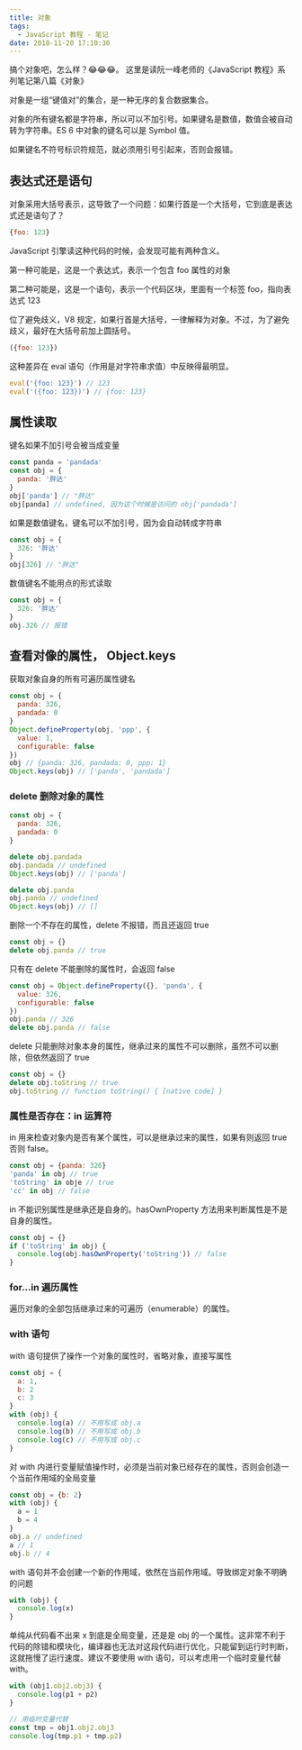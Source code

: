```yaml
---
title: 对象
tags:
  - JavaScript 教程 - 笔记
date: 2018-11-20 17:10:30
---
```


搞个对象吧，怎么样？😂😂😂。 这里是读阮一峰老师的《JavaScript 教程》系列笔记第八篇《对象》

对象是一组“键值对”的集合，是一种无序的复合数据集合。

对象的所有键名都是字符串，所以可以不加引号。如果键名是数值，数值会被自动转为字符串。ES 6 中对象的键名可以是 Symbol 值。

如果键名不符号标识符规范，就必须用引号引起来，否则会报错。

## 表达式还是语句

对象采用大括号表示，这导致了一个问题：如果行首是一个大括号，它到底是表达式还是语句了？

```js
{foo: 123}
```

JavaScript 引擎读这种代码的时候，会发现可能有两种含义。

第一种可能是，这是一个表达式，表示一个包含 foo 属性的对象

第二种可能是，这是一个语句，表示一个代码区块，里面有一个标签 foo，指向表达式 123

位了避免歧义，V8 规定，如果行首是大括号，一律解释为对象。不过，为了避免歧义，最好在大括号前加上圆括号。

```js
({foo: 123})
```

这种差异在 eval 语句（作用是对字符串求值）中反映得最明显。

```js
eval('{foo: 123}') // 123
eval('({foo: 123})') // {foo: 123}
```

## 属性读取

键名如果不加引号会被当成变量

```js
const panda = 'pandada'
const obj = {
  panda: '胖达'
}
obj['panda'] // "胖达"
obj[panda] // undefined, 因为这个时候是访问的 obj['pandada']
```

如果是数值键名，键名可以不加引号，因为会自动转成字符串

```js
const obj = {
  326: '胖达'
}
obj[326] // "胖达"
```

数值键名不能用点的形式读取

```js
const obj = {
  326: '胖达'
}
obj.326 // 报错
```

## 查看对像的属性， Object.keys

获取对象自身的所有可遍历属性键名

```js
const obj = {
  panda: 326,
  pandada: 0
}
Object.defineProperty(obj, 'ppp', {
  value: 1,
  configurable: false
})
obj // {panda: 326, pandada: 0, ppp: 1}
Object.keys(obj) // ['panda', 'pandada']
```

### delete 删除对象的属性

```js
const obj = {
  panda: 326,
  pandada: 0
}

delete obj.pandada
obj.pandada // undefined
Object.keys(obj) // ['panda']

delete obj.panda
obj.panda // undefined
Object.keys(obj) // []
```

删除一个不存在的属性，delete 不报错，而且还返回 true

```js
const obj = {}
delete obj.panda // true
```

只有在 delete 不能删除的属性时，会返回 false

```js
const obj = Object.defineProperty({}, 'panda', {
  value: 326,
  configurable: false
})
obj.panda // 326
delete obj.panda // false
```

delete 只能删除对象本身的属性，继承过来的属性不可以删除，虽然不可以删除，但依然返回了 true

```js
const obj = {}
delete obj.toString // true
obj.toString // function toString() { [native code] }
```

### 属性是否存在：in 运算符

in 用来检查对象内是否有某个属性，可以是继承过来的属性，如果有则返回 true 否则 false。

```js
const obj = {panda: 326}
'panda' in obj // true
'toString' in obje // true
'cc' in obj // false
```

in 不能识别属性是继承还是自身的。hasOwnProperty 方法用来判断属性是不是自身的属性。

```js
const obj = {}
if ('toString' in obj) {
  console.log(obj.hasOwnProperty('toString')) // false
}
```

### for...in 遍历属性

遍历对象的全部包括继承过来的可遍历（enumerable）的属性。

### with 语句

with 语句提供了操作一个对象的属性时，省略对象，直接写属性

```js
const obj = {
  a: 1,
  b: 2
  c: 3
}
with (obj) {
  console.log(a) // 不用写成 obj.a
  console.log(b) // 不用写成 obj.b
  console.log(c) // 不用写成 obj.c
}
```

对 with 内进行变量赋值操作时，必须是当前对象已经存在的属性，否则会创造一个当前作用域的全局变量

```js
const obj = {b: 2}
with (obj) {
  a = 1
  b = 4
}
obj.a // undefined
a // 1
obj.b // 4
```

with 语句并不会创建一个新的作用域，依然在当前作用域。导致绑定对象不明确的问题

```js
with (obj) {
  console.log(x)
}
```

单纯从代码看不出来 x 到底是全局变量，还是是 obj 的一个属性。这非常不利于代码的除错和模块化，编译器也无法对这段代码进行优化，只能留到运行时判断，这就拖慢了运行速度。建议不要使用 with 语句，可以考虑用一个临时变量代替 with。

```js
with (obj1.obj2.obj3) {
  console.log(p1 + p2)
}

// 用临时变量代替
const tmp = obj1.obj2.obj3
console.log(tmp.p1 + tmp.p2)
```



